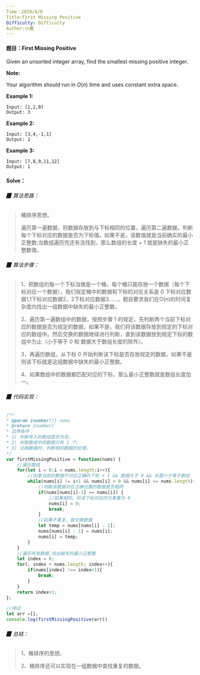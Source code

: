 ```yaml
---
Time：2019/4/6
Title:First Missing Positive
Difficulty: Difficulty
Author:小鹿
---
```




#### 题目：First Missing Positive

Given an unsorted integer array, find the smallest missing positive integer. 

**Note:**

Your algorithm should run in *O*(*n*) time and uses constant extra space.

**Example 1:**

```
Input: [1,2,0]
Output: 3
```

**Example 2:**

```
Input: [3,4,-1,1]
Output: 2
```

**Example 3:**

```
Input: [7,8,9,11,12]
Output: 1
```



#### Solve：

###### ▉ 算法思路：

> 桶排序思想。
>
> 遍历第一遍数据，将数据存放到与下标相同的位置，遍历第二遍数据，判断每个下标对应的数据是否为下标值。如果不是，该数值就是当前确实的最小正整数;当数组遍历完还有没找到，那么数组的长度 + 1 就是缺失的最小正整数值。



###### ▉ 算法步骤：

> 1、把数组的每一个下标当做是一个桶，每个桶只能存放一个数据（每个下标对应一个数据），我们规定桶中的数据和下标的对应关系是 0 下标对应数据1,1下标对应数据2，2下标对应数据3......，题目要求我们在O(n)的时间复杂度内找出一组数据中缺失的最小正整数。
>
> 2、遍历第一遍数组中的数据，按照步骤 1 的规定，先判断两个当前下标对应的数据是否为规定的数据，如果不是，我们将该数据存放到规定的下标对应的数组中。然后交换的数据继续进行判断，直到该数据放到规定下标的数组中为止（小于等于 0 和 数据大于数组长度的除外）。
>
> 3、再遍历数组，从下标 0 开始判断该下标是否存放规定的数据，如果不是则该下标就是这组数据中缺失的最小正整数。
>
> 4、如果数组中的数据都匹配对应的下标，那么最小正整数就是数组长度加一。



###### ▉ 代码实现：

```javascript
/**
* @param {number[]} nums
* @return {number}
* 边界条件：
* 1) 判断传入的数组是否为空。 
* 2) 判断数组中的数据只有 1 个。
* 3) 交换数据时，判断相同数据的处理。
*/
var firstMissingPositive = function(nums) {
    //遍历数组
    for(let i = 0;i < nums.length;i++){
        //如果当前的数据不对应正确的下标 + 1 && 数据大于 0 && 长度小于等于数组
        while(nums[i] != i+1 && nums[i] > 0 && nums[i] <= nums.length){
            //判断该数据对应正确位置的数据是否相同
            if(nums[nums[i]-1] == nums[i]) {
                //如果相同，将该下标对应的元素置为 0
                nums[i] = 0;
                break;
            }
            //如果不重复，就交换数据
            let temp = nums[nums[i] - 1];
            nums[nums[i] - 1] = nums[i];
            nums[i] = temp;
        }
    }
    //遍历所有数据,找出缺失的最小正整数
    let index = 0;
    for(; index < nums.length; index++){
        if(nums[index] !== index+1){
            break;
        }
    }
    return index+1;
};

//测试
let arr =[];
console.log(firstMissingPositive(arr))
```



###### ▉ 总结：

> 1、桶排序的思想。
>
> 2、桶排序还可以实现在一组数据中查找重复的数据。



















